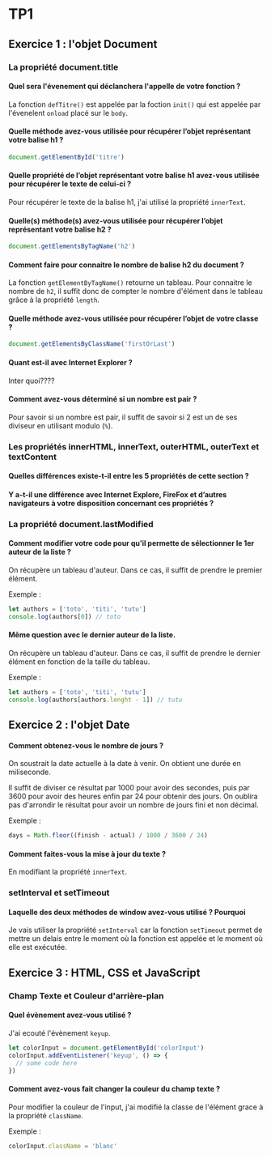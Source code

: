 # TP1

## Exercice 1 : l'objet Document

### La propriété document.title

#### Quel sera l'évenement qui déclanchera l'appelle de votre fonction ?
La fonction `defTitre()` est appelée par la foction `init()` qui est appelée par l'évenelent `onload` placé sur le `body`.

#### Quelle méthode avez-vous utilisée pour récupérer l’objet représentant votre balise h1 ?
```js
document.getElementById('titre')
```

#### Quelle propriété de l’objet représentant votre balise h1 avez-vous utilisée pour récupérer le texte de celui-ci ?
Pour récupérer le texte de la balise h1, j'ai utilisé la propriété `innerText`.

#### Quelle(s) méthode(s) avez-vous utilisée pour récupérer l’objet représentant votre balise h2 ?
```js
document.getElementsByTagName('h2')
```

#### Comment faire pour connaitre le nombre de balise h2 du document ?
La fonction `getElementByTagName()` retourne un tableau. Pour connaitre le nombre de `h2`, il suffit donc de compter le nombre d'élément dans le tableau grâce à la propriété `length`.

#### Quelle méthode avez-vous utilisée pour récupérer l’objet de votre classe ?
```js
document.getElementsByClassName('firstOrLast')
```

#### Quant est-il avec Internet Explorer ?
Inter quoi????

#### Comment avez-vous déterminé si un nombre est pair ?
Pour savoir si un nombre est pair, il suffit de savoir si 2 est un de ses diviseur en utilisant modulo (`%`).

### Les propriétés innerHTML, innerText, outerHTML, outerText et textContent

#### Quelles différences existe-t-il entre les 5 propriétés de cette section ?

#### Y a-t-il une différence avec Internet Explore, FireFox et d’autres navigateurs à votre disposition concernant ces propriétés ?

### La propriété document.lastModified

#### Comment modifier votre code pour qu’il permette de sélectionner le 1er auteur de la liste ?
On récupère un tableau d'auteur. Dans ce cas, il suffit de prendre le premier élément.

Exemple :
```js
let authors = ['toto', 'titi', 'tutu']
console.log(authors[0]) // toto
```

#### Même question avec le dernier auteur de la liste.
On récupère un tableau d'auteur. Dans ce cas, il suffit de prendre le dernier élément en fonction de la taille du tableau.

Exemple :
```js
let authors = ['toto', 'titi', 'tutu']
console.log(authors[authors.lenght - 1]) // tutu
```

## Exercice 2 : l'objet Date

#### Comment obtenez-vous le nombre de jours ?
On soustrait la date actuelle à la date à venir. On obtient une durée en miliseconde.

Il suffit de diviser ce résultat par 1000 pour avoir des secondes, puis par 3600 pour avoir des heures enfin par 24 pour obtenir des jours. On oublira pas d'arrondir le résultat pour avoir un nombre de jours fini et non décimal.

Exemple : 
```js
days = Math.floor((finish - actual) / 1000 / 3600 / 24)
```

#### Comment faites-vous la mise à jour du texte ?
En modifiant la propriété `innerText`.

### setInterval et setTimeout

#### Laquelle des deux méthodes de window avez-vous utilisé ? Pourquoi
Je vais utiliser la propriété `setInterval` car la fonction `setTimeout` permet de mettre un delais entre le moment où la fonction est appelée et le moment où elle est exécutée.

## Exercice 3 : HTML, CSS et JavaScript

### Champ Texte et Couleur d'arrière-plan

#### Quel évènement avez-vous utilisé ?
J'ai ecouté l'évènement `keyup`.

```js
let colorInput = document.getElementById('colorInput')  
colorInput.addEventListener('keyup', () => {  
  // some code here  
})
```

#### Comment avez-vous fait changer la couleur du champ texte ?
Pour modifier la couleur de l'input, j'ai modifié la classe de l'élément grace à la propriété `className`.

Exemple :
```js
colorInput.className = 'blanc'
```
